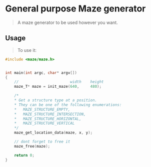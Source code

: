 # General purpose Maze generator
> A maze generator to be used however you want.


## Usage
> To use it:
```C
#include <maze/maze.h>


int main(int argc, char* argv[])
{
    //                       width    height
    maze_T* maze = init_maze(640,     480);

    /*
    * Get a structure type at a position.
    * They can be one of the following enumerations:
    *   MAZE_STRUCTURE_EMPTY,
    *   MAZE_STRUCTURE_INTERSECTION,
    *   MAZE_STRUCTURE_HORIZONTAL,
    *   MAZE_STRUCTURE_VERTICAL
    */
    maze_get_location_data(maze, x, y);

    // dont forget to free it
    maze_free(maze);

    return 0;
}
```
